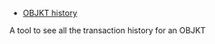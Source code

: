 * [OBJKT history](https://www.hicetnunc.xyz/objkt/25459)

A tool to see all the transaction history for an OBJKT